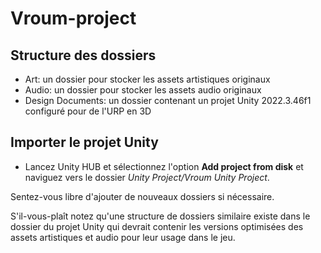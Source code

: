 # Vroum-project

## Structure des dossiers
- Art: un dossier pour stocker les assets artistiques originaux
- Audio: un dossier pour stocker les assets audio originaux
- Design Documents: un dossier contenant un projet Unity 2022.3.46f1 configuré pour de l'URP en 3D

## Importer le projet Unity
- Lancez Unity HUB et sélectionnez l'option **Add project from disk** et naviguez vers le dossier *Unity Project/Vroum Unity Project*.

Sentez-vous libre d'ajouter de nouveaux dossiers si nécessaire.

S'il-vous-plaît notez qu'une structure de dossiers similaire existe dans le dossier du projet Unity qui devrait contenir les versions optimisées des assets artistiques et audio pour leur usage dans le jeu.
